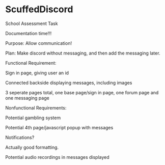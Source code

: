 # ScuffedDiscord
School Assessment Task

Documentation time!!!

Purpose: Allow communication!

Plan: Make discord without messaging, and then add the messaging later.

Functional Requirement:

Sign in page, giving user an id 

Connected backside displaying messages, including images

3 seperate pages total, one base page/sign in page, one forum page and one messaging page

Nonfunctional Requirements:

Potential gambling system

Potential 4th page/javascript popup with messages

Notifications?

Actually good formatting.

Potential audio recordings in messages displayed





